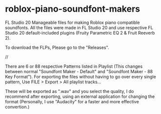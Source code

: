 # roblox-piano-soundfont-makers
FL Studio 20 Manageable files for making Roblox piano compatible soundfonts.
All the files were made in FL Studio 20 and use respective FL Studio 20 default-included plugins (Fruity Parametric EQ 2 & Fruit Reeverb 2).

To download the FLPs, Please go to the "Releases".

//

There are 6 or 88 respective Patterns listed in Playlist (This changes between normal "Soundfont Maker - Default" and "Soundfont Maker - 88 Key Format").
For exporting the files without having to go over every single pattern, Use FILE > Export > All playlist tracks...

These will be exported as ".wav" and you select the quality, I do recommend after exporting, using an external application for changing the format (Personally, I use "Audacity" for a faster and more effective convertion.)
